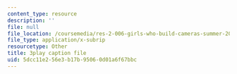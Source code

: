 ```yaml
---
content_type: resource
description: ''
file: null
file_location: /coursemedia/res-2-006-girls-who-build-cameras-summer-2016/5dcc11e256e3b17b95060d01a6f67bbc_-4C9-OgKLCY.srt
file_type: application/x-subrip
resourcetype: Other
title: 3play caption file
uid: 5dcc11e2-56e3-b17b-9506-0d01a6f67bbc
---
```

